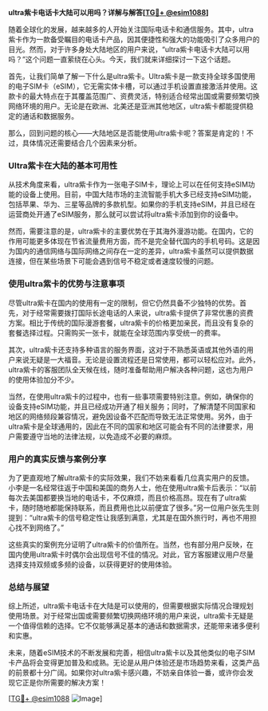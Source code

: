 **ultra紫卡电话卡大陆可以用吗？详解与解答[[TG💪+ @esim1088](https://t.me/s/esim1088)]**

随着全球化的发展，越来越多的人开始关注国际电话卡和通信服务。其中，ultra紫卡作为一款备受瞩目的电话卡产品，因其便捷性和强大的功能吸引了众多用户的目光。然而，对于许多身处大陆地区的用户来说，“ultra紫卡电话卡大陆可以用吗？”这个问题一直萦绕在心头。今天，我们就来详细探讨一下这个话题。

首先，让我们简单了解一下什么是ultra紫卡。Ultra紫卡是一款支持全球多国使用的电子SIM卡（eSIM），它无需实体卡槽，可以通过手机设置直接激活并使用。这款卡的最大特点在于其覆盖范围广、资费灵活，特别适合经常出国或需要频繁切换网络环境的用户。无论是在欧洲、北美还是亚洲其他地区，ultra紫卡都能提供稳定的通话和数据服务。

那么，回到问题的核心——大陆地区是否能使用ultra紫卡呢？答案是肯定的！不过，具体情况还需要结合几个因素来分析。

### Ultra紫卡在大陆的基本可用性

从技术角度来看，ultra紫卡作为一张电子SIM卡，理论上可以在任何支持eSIM功能的设备上使用。目前，中国大陆市场的主流智能手机大多已经支持eSIM功能，包括苹果、华为、三星等品牌的多款机型。如果你的手机支持eSIM，并且已经在运营商处开通了eSIM服务，那么就可以尝试将ultra紫卡添加到你的设备中。

然而，需要注意的是，ultra紫卡的主要优势在于其海外漫游功能。在国内，它的作用可能更多体现在节省流量费用方面，而不是完全替代国内的手机号码。这是因为国内的通信网络与国际网络之间存在一定的差异，ultra紫卡虽然可以提供数据连接，但在某些场景下可能会遇到信号不稳定或者速度较慢的问题。

### 使用ultra紫卡的优势与注意事项

尽管ultra紫卡在国内的使用有一定的限制，但它仍然具备不少独特的优势。首先，对于经常需要拨打国际长途电话的人来说，ultra紫卡提供了非常优惠的资费方案。相比于传统的国际漫游套餐，ultra紫卡的价格更加亲民，而且没有复杂的套餐选择过程。只需购买一张卡，就能在全球范围内享受统一的费率。

其次，ultra紫卡还支持多种语言的服务界面，这对于不熟悉英语或其他外语的用户来说无疑是一大福音。无论是设置流程还是日常使用，都可以轻松应对。此外，ultra紫卡的客服团队全天候在线，随时准备帮助用户解决各种问题，这也为用户的使用体验加分不少。

当然，在使用ultra紫卡的过程中，也有一些事项需要特别注意。例如，确保你的设备支持eSIM功能，并且已经成功开通了相关服务；同时，了解清楚不同国家和地区的网络频段兼容情况，避免因设备不匹配而导致无法正常使用。另外，由于ultra紫卡是全球通用的，因此在不同的国家和地区可能会有不同的法律要求，用户需要遵守当地的法律法规，以免造成不必要的麻烦。

### 用户的真实反馈与案例分享

为了更直观地了解ultra紫卡的实际效果，我们不妨来看看几位真实用户的反馈。小李是一名经常往返于中国和美国的商务人士，他在使用ultra紫卡后表示：“以前每次去美国都要换当地的电话卡，不仅麻烦，而且价格高昂。现在有了ultra紫卡，随时随地都能保持联系，而且费用也比以前便宜了很多。”另一位用户张先生则提到：“ultra紫卡的信号稳定性让我感到满意，尤其是在国外旅行时，再也不用担心找不到网络了。”

这些真实的案例充分证明了ultra紫卡的价值所在。当然，也有部分用户反映，在国内使用ultra紫卡时偶尔会出现信号不佳的情况。对此，官方客服建议用户尽量选择支持双频或多频的设备，以获得更好的使用体验。

### 总结与展望

综上所述，ultra紫卡电话卡在大陆是可以使用的，但需要根据实际情况合理规划使用场景。对于经常出国或需要频繁切换网络环境的用户来说，ultra紫卡无疑是一个值得信赖的选择。它不仅能够满足基本的通话和数据需求，还能带来诸多便利和实惠。

未来，随着eSIM技术的不断发展和完善，相信ultra紫卡以及其他类似的电子SIM卡产品将会变得更加普及和成熟。无论是从用户体验还是市场趋势来看，这类产品的前景都十分广阔。如果你对ultra紫卡感兴趣，不妨亲自体验一番，或许你会发现它正是你所需要的解决方案！

[[TG💪+ @esim1088](https://t.me/s/esim1088) ![Image](https://i.postimg.cc/4NQfJmqS/Snipaste-2025-05-13-00-14-12.png)]